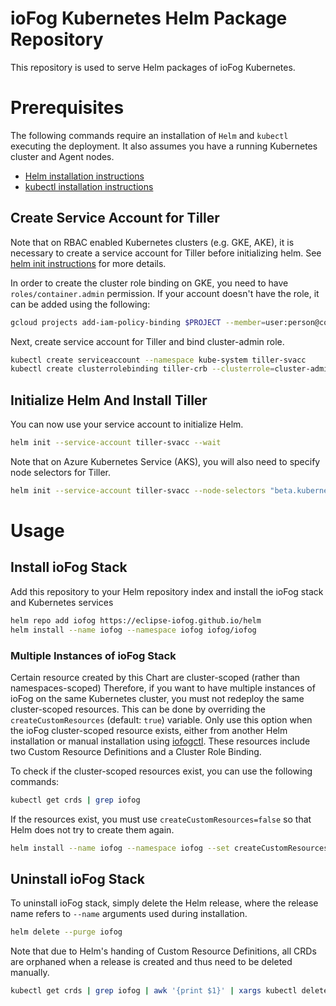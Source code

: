 # ioFog Kubernetes Helm Package Repository

This repository is used to serve Helm packages of ioFog Kubernetes.


# Prerequisites

The following commands require an installation of `Helm` and `kubectl` executing the deployment. It also assumes you have a running Kubernetes cluster and Agent nodes.

* [Helm installation instructions](https://helm.sh/docs/using_helm/#installing-helm)
* [kubectl installation instructions](https://kubernetes.io/docs/tasks/tools/install-kubectl/)


## Create Service Account for Tiller

Note that on RBAC enabled Kubernetes clusters (e.g. GKE, AKE), it is necessary to create a service account for Tiller before initializing helm. See [helm init instructions](https://helm.sh/docs/using_helm/#tiller-and-role-based-access-control) for more details.

In order to create the cluster role binding on GKE, you need to have `roles/container.admin` permission. If your account doesn't have the role, it can be added using the following:

```bash
gcloud projects add-iam-policy-binding $PROJECT --member=user:person@company.com --role=roles/container.admin
```

Next, create service account for Tiller and bind cluster-admin role.

```bash
kubectl create serviceaccount --namespace kube-system tiller-svacc
kubectl create clusterrolebinding tiller-crb --clusterrole=cluster-admin --serviceaccount=kube-system:tiller-svacc
```

## Initialize Helm And Install Tiller

You can now use your service account to initialize Helm.

```bash
helm init --service-account tiller-svacc --wait
```

Note that on Azure Kubernetes Service (AKS), you will also need to specify node selectors for Tiller.

```bash
helm init --service-account tiller-svacc --node-selectors "beta.kubernetes.io/os"="linux" --wait
```

# Usage

## Install ioFog Stack

Add this repository to your Helm repository index and install the ioFog stack and Kubernetes services

```bash
helm repo add iofog https://eclipse-iofog.github.io/helm
helm install --name iofog --namespace iofog iofog/iofog
```

### Multiple Instances of ioFog Stack

Certain resource created by this Chart are cluster-scoped (rather than namespaces-scoped) Therefore, if you want to have multiple instances of ioFog on the same Kubernetes cluster, you must not redeploy the same cluster-scoped resources. This can be done by overriding the `createCustomResources` (default: `true`) variable.
 Only use this option when the ioFog cluster-scoped resource exists, either from another Helm installation or manual installation using [iofogctl](https://github.com/eclipse-iofog/iofogctl). These resources include two Custom Resource Definitions and a Cluster Role Binding.

To check if the cluster-scoped resources exist, you can use the following commands:
```bash
kubectl get crds | grep iofog
```
If the resources exist, you must use `createCustomResources=false` so that Helm does not try to create them again. 

```bash
helm install --name iofog --namespace iofog --set createCustomResources=false iofog/iofog
```

## Uninstall ioFog Stack

To uninstall ioFog stack, simply delete the Helm release, where the release name refers to `--name` arguments used during installation. 

```bash
helm delete --purge iofog
```

Note that due to Helm's handing of Custom Resource Definitions, all CRDs are orphaned when a release is created and thus need to be deleted manually.

```bash
kubectl get crds | grep iofog | awk '{print $1}' | xargs kubectl delete crds
```
